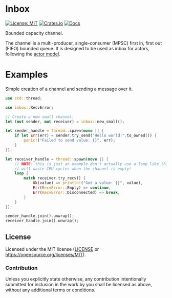 # Inbox

[![License: MIT](https://img.shields.io/badge/license-MIT-blue.svg)](https://opensource.org/licenses/MIT)
[![Crates.io](https://img.shields.io/crates/v/inbox.svg)](https://crates.io/crates/inbox)
[![Docs](https://docs.rs/inbox/badge.svg)](https://docs.rs/inbox)

Bounded capacity channel.

The channel is a multi-producer, single-consumer (MPSC) first in, first
out (FIFO) bounded queue. It is designed to be used as inbox for actors,
following the [actor model].

[actor model]: https://en.wikipedia.org/wiki/Actor_model

# Examples

Simple creation of a channel and sending a message over it.

```rust
use std::thread;

use inbox::RecvError;

// Create a new small channel.
let (mut sender, mut receiver) = inbox::new_small();

let sender_handle = thread::spawn(move || {
    if let Err(err) = sender.try_send("Hello world!".to_owned()) {
        panic!("Failed to send value: {}", err);
    }
});

let receiver_handle = thread::spawn(move || {
    // NOTE: this is just an example don't actually use a loop like this, it
    // will waste CPU cycles when the channel is empty!
    loop {
        match receiver.try_recv() {
            Ok(value) => println!("Got a value: {}", value),
            Err(RecvError::Empty) => continue,
            Err(RecvError::Disconnected) => break,
        }
    }
});

sender_handle.join().unwrap();
receiver_handle.join().unwrap();
```

## License

Licensed under the MIT license ([LICENSE](LICENSE) or
https://opensource.org/licenses/MIT).

### Contribution

Unless you explicitly state otherwise, any contribution intentionally submitted
for inclusion in the work by you shall be licensed as above, without any
additional terms or conditions.
